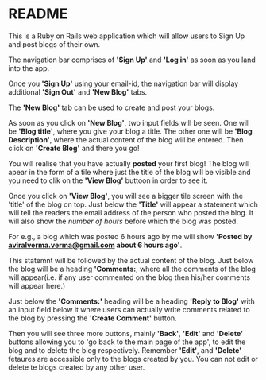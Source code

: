 # README
This is a Ruby on Rails web application which will allow users to Sign Up and post blogs of their own.

The navigation bar comprises of **'Sign Up'** and **'Log in'** as soon as you land into the app. 

Once you **'Sign Up'** using your email-id, the navigation bar will display additional **'Sign Out'** and **'New Blog'** tabs.

The **'New Blog'** tab can be used to create and post your blogs. 

As soon as you click on **'New Blog'**, two input fields will be seen. One will be **'Blog title'**, where you give your blog a title. The other one will be **'Blog Description'**, where the actual content of the blog will be entered. Then click on **'Create Blog'** and there you go!

You will realise that you have actually **posted** your first blog! The blog will apear in the form of a tile where just the title of the blog will be visible and you need to clik on the **'View Blog'** buttoon in order to see it.

Once you click on **'View Blog'**, you will see a bigger tile screen with the 'title' of the blog on top. Just below the **'Title'** will appear a statement which will tell the readers the email address of the person who posted the blog. It will also show the *number of hours* before which the blog was posted. 

For e.g., a blog which was posted 6 hours ago by me will show **'Posted by aviralverma.verma@gmail.com about 6 hours ago'**.

This statemnt will be followed by the actual content of the blog. Just below the blog will be a heading **'Comments:**, where all the comments of the blog will appear(i.e. if any user commented on the blog then his/her comments will appear here.)

Just below the **'Comments:'** heading will be a heading **'Reply to Blog'** with an input field below it where users can actually write comments related to the blog by pressing the **'Create Comment'** button.

Then you will see three more buttons, mainly **'Back'**, **'Edit'** and **'Delete'** buttons allowing you to 'go back to the main page of the app', to edit the blog and to delete the blog respectively. Remember **'Edit'**, and **'Delete'** fetaures are accessible only to the blogs created by you. You can not edit or delete te blogs created by any other user.




 










